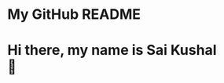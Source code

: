 # My GitHub README
<div class="container">
        <h1>Hi there, my name is Sai Kushal<div class="hi">👋</div></h1>
      </div>
